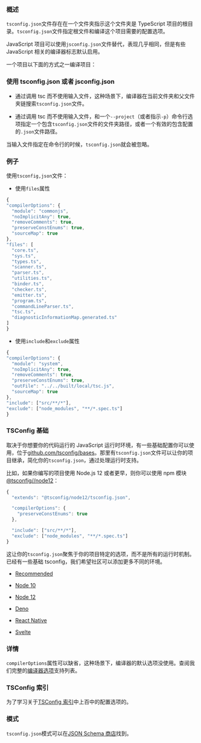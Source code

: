 ### 概述

`tsconfig.json`文件存在在一个文件夹指示这个文件夹是 TypeScript 项目的根目录。`tsconfig.json`文件指定根文件和编译这个项目需要的配置选项。

JavaScript 项目可以使用`jsconfig.json`文件替代，表现几乎相同，但是有些 JavaScript 相关的编译器标志默认启用。

一个项目以下面的方式之一编译项目：

### 使用 tsconfig.json 或者 jsconfig.json

- 通过调用 tsc 而不使用输入文件，这种场景下，编译器在当前文件夹和父文件夹链搜索`tsconfig.json`文件。

- 通过调用 tsc 而不使用输入文件，和一个`--project`（或者指示`-p`）命令行选项指定一个包含`tsconfig.json`文件的文件夹路径，或者一个有效的包含配置的`.json`文件路径。

当输入文件指定在命令行的时候，`tsconfig.json`就会被忽略。

### 例子

使用`tsconfig,json`文件：

- 使用`files`属性
```ts
{
"compilerOptions": {
  "module": "commonjs",
  "noImplicitAny": true,
  "removeComments": true,
  "preserveConstEnums": true,
  "sourceMap": true
},
"files": [
  "core.ts",
  "sys.ts",
  "types.ts",
  "scanner.ts",
  "parser.ts",
  "utilities.ts",
  "binder.ts",
  "checker.ts",
  "emitter.ts",
  "program.ts",
  "commandLineParser.ts",
  "tsc.ts",
  "diagnosticInformationMap.generated.ts"
]
}
```

- 使用`include`和`exclude`属性
```ts
{
"compilerOptions": {
  "module": "system",
  "noImplicitAny": true,
  "removeComments": true,
  "preserveConstEnums": true,
  "outFile": "../../built/local/tsc.js",
  "sourceMap": true
},
"include": ["src/**/*"],
"exclude": ["node_modules", "**/*.spec.ts"]
}
```

### TSConfig 基础

取决于你想要你的代码运行的 JavaScript 运行时环境，有一些基础配置你可以使用，位于[github.com/tsconfig/bases](github.com/tsconfig/bases)。那里有`tsconfig.json`文件可以让你的项目继承，简化你的`tsconfig.json`，通过处理运行时支持。

比如，如果你编写的项目使用 Node.js 12 或者更早，则你可以使用 npm 模块[@tsconfig//node12]()：
```ts
{
  "extends": "@tsconfig/node12/tsconfig.json",

  "compilerOptions": {
    "preserveConstEnums": true
  },

  "include": ["src/**/*"],
  "exclude": ["node_modules", "**/*.spec.ts"]
}
```
这让你的`tsconfig.json`聚焦于你的项目特定的选项，而不是所有的运行时机制。已经有一些基础 tsconfig，我们希望社区可以添加更多不同的环境。

- [Recommended]()

- [Node 10]()

- [Node 12]()

- [Deno]()

- [React Native]()

- [Svelte]()

### 详情

`compilerOptions`属性可以缺省，这种场景下，编译器的默认选项没使用。查阅我们完整的[编译器选项]()支持列表。

### TSConfig 索引

为了学习关于[TSConfig 索引]()中上百中的配置选项的。

### 模式

`tsconfig.json`模式可以在[JSON Schema 商店]()找到。